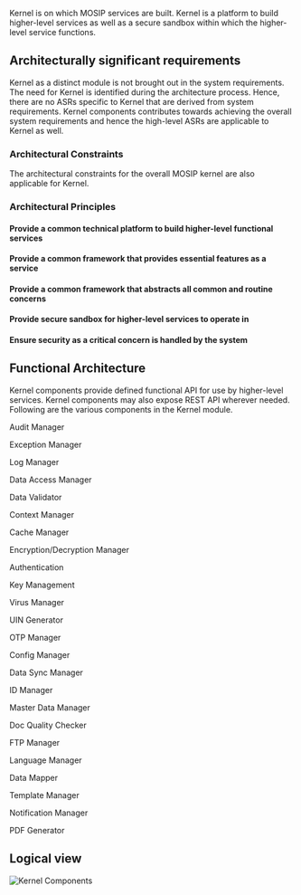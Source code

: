 Kernel is on which MOSIP services are built. Kernel is a platform to build higher-level services as well as a secure sandbox within which the higher-level service functions. 

## Architecturally significant requirements
Kernel as a distinct module is not brought out in the system requirements. The need for Kernel is identified during the architecture process. Hence, there are no ASRs specific to Kernel that are derived from system requirements. Kernel components contributes towards achieving the overall system requirements and hence the high-level ASRs are applicable to Kernel as well.

### Architectural Constraints
The architectural constraints for the overall MOSIP kernel are also applicable for Kernel.

### Architectural Principles
#### Provide a common technical platform to build higher-level functional services
#### Provide a common framework that provides essential features as a service
#### Provide a common framework that abstracts all common and routine concerns
#### Provide secure sandbox for higher-level services to operate in
#### Ensure security as a critical concern is handled by the system

## Functional Architecture
Kernel components provide defined functional API for use by higher-level services. Kernel components may also expose REST API wherever needed. Following are the various components in the Kernel module. 

Audit Manager

Exception Manager

Log Manager

Data Access Manager

Data Validator

Context Manager

Cache Manager

Encryption/Decryption Manager

Authentication

Key Management

Virus Manager

UIN Generator

OTP Manager

Config Manager

Data Sync Manager

ID Manager

Master Data Manager

Doc Quality Checker

FTP Manager

Language Manager

Data Mapper

Template Manager

Notification Manager

PDF Generator

## Logical view
![Kernel Components](https://raw.githubusercontent.com/mosip/mosip/master/design/_images/KernelComponents.png?token=ApNuIMke5hMPYjUxkKvpRFz60Fcz98Xrks5cLebcwA%3D%3D&_sm_au_=iVVF4NJ44tLqHprM)